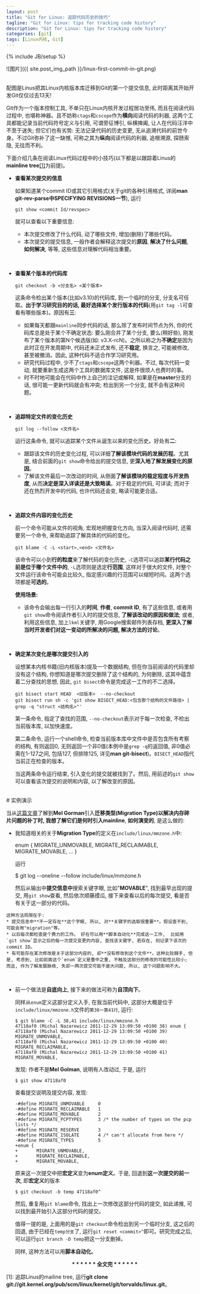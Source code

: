 ```yaml
---
layout: post
title: "Git for Linux: 追踪代码历史的技巧"
tagline: "Git for Linux: tips for tracking code history"
description: "Git for Linux: tips for tracking code history"
categories: [git]
tags: [Linux内核, Git]
---
```

{% include JB/setup %}



![图片]({{ site.post_img_path }}/linux-first-commit-in-git.png)

<right> <strong></strong></right>

   
<br/> 
配图是Linus把其Linux内核版本库迁移到Git的第一个提交信息, 此时距离其开始开发Git仅仅过去13天!


Git作为一个版本控制工具, 不单只在Linux内核开发过程居功至伟, 而且在阅读代码过程中, 也堪称神器。且不妨称`ctags`和`cscope`作为**横向**阅读代码的利器, 这两个工具都能记录当前代码符号定义与引用, 可谓旁征博引, 纵横捭阖, 让人在代码汪洋中不至于迷失; 但它们也有劣势: 无法记录代码的历史变更, 无从追溯代码的前世今身。不过Git弥补了这一缺憾, 可称之其为**纵向**阅读代码的利器, 追根溯源, 探赜索隐, 无往而不利。

下面介绍几条在阅读Linux代码过程中的小技巧(以下都是以跟踪着Linus的**mainline tree**[[1]](#jmp1)为前提)。

* **查看某次提交的信息**

  如果知道某个commit ID或其它引用格式(关于git的各种引用格式, 详阅**man git-rev-parse中SPECIFYING REVISIONS一节**), 运行

      git show <commit Id/revspec>

  就可以查看以下重要信息:

   * 本次提交修改了什么代码, 动了哪些文件, 增加(删除)了哪些代码。
   * 本次提交的提交信息, 一般作者会解释这次提交的**原因**, **解决了什么问题**, **如何解决**, 等等, 这些信息对理解代码相当重要。

<br/>

* **查看某个版本的代码库**

      git checkout -b <分支名> <某个版本>

  这条命令检出某个版本(比如v3.10)的代码库, 到一个临时的分支, 分支名可任取。**出于学习研究目的的话, 最好选择某个发行版本的代码**(用`git tag -l`可查看有哪些版本)。原因有**三**:

   * 如果每天都跟`mainline`同步代码的话, 那么除了发布时间节点为外, 你的代码库总是处于某个不确定状态: 要么刚合并了某个分支, 要么(稍好些), 刚发布了某个版本的第N个候选版(如: v3.X-rcN)。之所以称之为**不确定**是因为此时正在开发周期中, 代码还未正式发布, 还不**稳定**, 换言之, 可能被修改, 甚至被撤消。因此, 这种代码不适合作学习研究用。
   * 研究代码过程中, 少不了`ctags`和`cscope`这两个利器。不过, 每次代码一变动, 就要重新生成这两个工具的数据库文件, 这是件很烦人也费时的事。
   * 时不时地可能会在代码中作上自己的注记或解释, 如果是在**master**分支的话, 很可能一更新代码就会有冲突; 检出到另一个分支, 就不会有这种问题。

<br/>

* **追踪特定文件的变化历史**

      git log --follow <文件名>

  运行这条命令, 就可以追踪某个文件从诞生以来的变化历史。好处有**二**:
  
  * 跟踪该文件的历史变化过程, 可以详细**了解该模块代码的发展历程**。尤其是, 结合前面的`git show`命令给出的提交信息, 更**深入地了解发展变化的原因**。
  * 了解该文件最后一次改动的时间, 从侧面**了解该模块的稳定程度与开发热度**, 从而**决定是深入详读还是大致略读**。对于稳定的代码, 可详读; 而对于还在热烈开发中的代码, 也许代码还会变, 略读可能更合适。

<br/>

* **追踪文件内容的变化历史**

   前一个命令可能从文件的视角, 宏观地把握变化方向, 当深入阅读代码时, 还需要另一个命令, 来帮助追踪了解具体的代码的变化。

      git blame -C -L <start>,<end> <文件名>

   该命令可以小到**行的粒度**来了解代码的变化历史, `-C`选项可以追踪**某行代码之前是位于哪个文件中的**, `-L`选项则是选定**行范围**, 这样对于很大的文件, 对整个文件运行该命令可能会比较久, 指定感兴趣的行范围可以缩短时间。这两个选项都是**可选的**。

   **使用场景:**

   * 该命令会输出每一行引入的**时间**, **作者**, **commit ID**, 有了这些信息, 或者用`git show`命令阅读作者引入时的提交信息, **了解该改动的原因和做法**; 或者, 利用这些信息, 加上`lkml`关键字, 用Google搜索邮件列表存档, **更深入了解当时开发者们对这一变动的所解决的问题, 解决方法的讨论**。

<br/>

* **确定某次变化是哪次提交引入的**

   设想某本内核书籍(旧内核版本)提及一个数据结构, 但在你当前阅读的代码里却没有这个结构, 你想知道是哪次提交删除了这个结构的, 为何删除, 这其中蕴含着二分查找的思想, 因此, `git bisect`命令是完成这一工作的不二选择。

      git bisect start HEAD  <旧版本>  --no-checkout
      git bisect run sh -c 'git show BISECT_HEAD:<包含那个结构的文件路径> | grep -q "struct <结构名>"'

   第一条命令, 指定了查找的范围, `--no-checkout`表示对于每一次检查, 不检出当前版本库, 以加快速度。

   第二条命令, 运行一个shell命令, 检查当前版本库中文件中是否包含所有考察的结构, 有则返回0, 无则返回一个非0值(本例中是`grep -q`的返回值, 非0值必需在1-127之间, 包括127, 但排除125, 详见**man git-bisect**)。`BISECT_HEAD`指代当前正在检查的版本。

   当这两条命令运行结束, 引入变化的提交就被找到了。然后, 用前述的`git show`可以查看该次提交的说明和内容, 以了解改变的原因。



<br/>
# 实例演示 
<br/>

当从[这篇文章](http://lwn.net/Articles/211505/)了解到**Mel Gorman**引入**迁移类型(Migration Type)**以解决内存碎片问题的补丁时, 我想了解它们是**何时引入mainline**, **如何演变的**, 是这么做的:

   * 我知道相关的关于**Migration Type**的定义在`include/linux/mmzone.h`中:

        enum {
             MIGRATE_UNMOVABLE,
             MIGRATE_RECLAIMABLE,
             MIGRATE_MOVABLE,
              ...
        }

     运行

        $ git log --oneline --follow include/linux/mmzone.h
  
     然后从输出中**提交信息中**搜索关键字眼, 比如"**MOVABLE**", 找到最早出现的提交, 用`git show`查看,  然后依次顺藤摸瓜, 接下来查看以后的每次提交, 看是否有关于这一部分的代码。

    这种方法局限在于:
    * 提交信息中**不一定存在**这个字眼, 所以, 对**关键字的选取很重要**。假设查不到, 可能会用"migration"等。
    * 以后每次都检查是个费力的工作。 好在可以用**脚本自动化**完成这一工作,  比如用`git show`显示之后的每一次提交变更的内容, 查找该关键字, 若存在, 则记录下该次的commit ID。
    * 有可能存在某次修改是关于这部分内容的, 却**没有修改到这个文件**。这种比较棘手, 但是, 考虑到, 比如前面这个`enum`定义是重中之重, 不触及这部分的修改的可能性比较小; 而且, 作为了解发展脉络, 失却一两次提交可能不是大问题, 所以, 这个问题影响不大。

<br/>

  * 前一个做法是**自底向上**, 接下来的做法可称为**自顶向下**。

    同样从`enum`定义这部分定义入手, 在我当前代码中, 这部分大概是位于`include/linux/mmzone.h`文件的`第38一第41行`, 运行:

        $ git blame -C -L 38,41 include/linux/mmzone.h
        47118af0 (Michal Nazarewicz 2011-12-29 13:09:50 +0100 38) enum {
        47118af0 (Michal Nazarewicz 2011-12-29 13:09:50 +0100 39)       MIGRATE_UNMOVABLE,
        47118af0 (Michal Nazarewicz 2011-12-29 13:09:50 +0100 40)       MIGRATE_RECLAIMABLE,
        47118af0 (Michal Nazarewicz 2011-12-29 13:09:50 +0100 41)       MIGRATE_MOVABLE,

    发现: 作者不是**Mel Golman**, 说明有人改动过, 于是, 运行

        $ git show 47118af0

    查看提交说明及提交内容, 发现:

        -#define MIGRATE_UNMOVABLE     0
        -#define MIGRATE_RECLAIMABLE   1
        -#define MIGRATE_MOVABLE       2
        -#define MIGRATE_PCPTYPES      3 /* the number of types on the pcp lists */
        -#define MIGRATE_RESERVE       3
        -#define MIGRATE_ISOLATE       4 /* can't allocate from here */
        -#define MIGRATE_TYPES         5
        +enum {
        +       MIGRATE_UNMOVABLE,
        +       MIGRATE_RECLAIMABLE,
        +       MIGRATE_MOVABLE,

    原来这一次提交中把**宏定义**变为**enum定义**。于是, 回退到**这一次提交的前一次**, 即**宏定义**的版本

        $ git checkout -b temp 47118af0^

    然后, 重复用`git blame`命令, 找出上一次修改这部分代码的提交, 如此递推, 可以找到最开始引入这部分代码的提交。

    值得一提的是, 上面用的是`git checkout`命令检出到另一个临时分支, 这之后的回退, 由于已经在`temp分支`了, 运行`git reset <commit>^`即可。研究完成之后, 可以运行`git branch -D temp`把这一分支删掉。

    同样, 这种方法可以用**脚本自动化**。

    <center><strong>* * * * * * 全文完 * * * * * * </strong></center>
    
<span id="jmp1">[1]: 追踪Linus的mailine tree, 运行**git clone git://git.kernel.org/pub/scm/linux/kernel/git/torvalds/linux.git**。</span>

